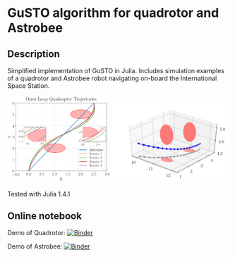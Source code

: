 # GuSTO algorithm for quadrotor and Astrobee

## Description
Simplified implementation of GuSTO in Julia. Includes simulation examples of a quadrotor and Astrobee robot navigating on-board the International Space Station.


<p align="left">
  <img src="figs/quad/SCPiters_all.png" width="46%"/>
  <img src="figs/astrobee/3d_nolabels.png" width="53%"/>
<!--   <br /><em>Implementation of GuSTO to generate trajectories for a quadrotor and Astrobee navigating on-board the International Space Station.</em> -->
</p>


Tested with Julia 1.4.1

## Online notebook

Demo of Quadrotor: [![Binder](https://mybinder.org/badge_logo.svg)](https://mybinder.org/v2/gh/StanfordASL/GuSTO_quad_astrobee.git/master?filepath=quadrotor_CSM.ipynb)

Demo of Astrobee: [![Binder](https://mybinder.org/badge_logo.svg)](https://mybinder.org/v2/gh/StanfordASL/GuSTO_quad_astrobee.git/master?filepath=astrobee_CSM.ipynb)

